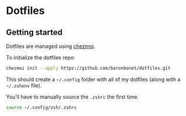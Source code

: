 # Dotfiles


## Getting started

Dotfiles are managed using [chezmoi](https://www.chezmoi.io/).

To initialize the dotfiles repo:

```bash
chezmoi init --apply https://github.com/baronbonet/dotfiles.git
```

This should create a `~/.config` folder with all of my dotfiles (along with a `~/.zshenv` file).

You'll have to manually source the `.zshrc` the first time.

```bash
source ~/.config/zsh/.zshrc
```

